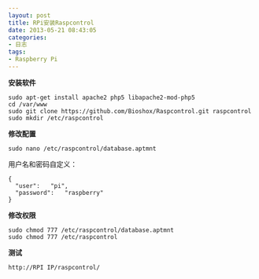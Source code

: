 ```yaml
---
layout: post
title: RPi安装Raspcontrol
date: 2013-05-21 08:43:05
categories:
- 日志
tags:
- Raspberry Pi
---
```


**安装软件**

    sudo apt-get install apache2 php5 libapache2-mod-php5
    cd /var/www
    sudo git clone https://github.com/Bioshox/Raspcontrol.git raspcontrol
    sudo mkdir /etc/raspcontrol

**修改配置**

    sudo nano /etc/raspcontrol/database.aptmnt

用户名和密码自定义：

    {
      "user":   "pi",
      "password":   "raspberry"
    }
**修改权限**

    sudo chmod 777 /etc/raspcontrol/database.aptmnt
    sudo chmod 777 /etc/raspcontrol


**测试**

    http://RPI IP/raspcontrol/

